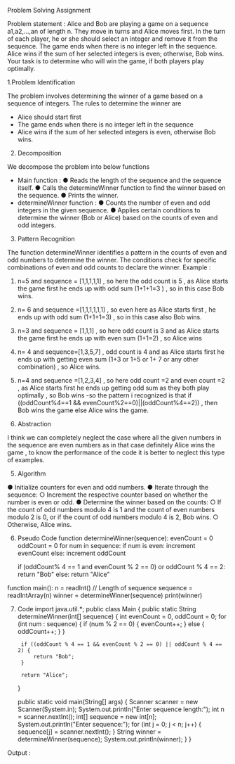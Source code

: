 Problem Solving Assignment

Problem statement : Alice and Bob are playing a game on a sequence a1,a2,…,an of length n. They move in turns and Alice moves first. In the turn of each player, he or she should select an integer and remove it from the sequence. The game ends when there is no integer left in the sequence. Alice wins if the sum of her selected integers is even; otherwise, Bob wins. Your task is to determine who will win the game, if both players play optimally.

1.Problem Identification

The problem involves determining the winner of a game based on a sequence of integers. The rules to determine the winner are 
-	Alice should start first
-	The game ends when there is no integer left in the sequence
-	Alice wins if the sum of her selected integers is even, otherwise Bob wins.

2. Decomposition

 We decompose the problem into below functions 
- Main function : 
●	Reads the length of the sequence and the sequence itself.
●	Calls the determineWinner function to find the winner based on the sequence.
●	Prints the winner.
- determineWinner function : 
●	Counts the number of even and odd integers in the given sequence.
●	Applies certain conditions to determine the winner (Bob or Alice) based on the counts of even and odd integers.

3. Pattern Recognition

The function determineWinner identifies a pattern in the counts of even and odd numbers to determine the winner. The conditions check for specific combinations of even and odd counts to declare the winner.
Example :
1.	 n=5 and sequence = [1,1,1,1,1] , so here the odd count is 5 , as Alice starts the game first he ends up with odd sum (1+1+1=3 )  , so in this case Bob wins.
2.	 n= 6 and sequence =[1,1,1,1,1,1] , so even here as Alice starts first , he ends up with odd sum (1+1+1=3) , so in this case also Bob wins.
3.	n=3 and sequence = [1,1,1] , so here odd count is 3 and as Alice starts the game first he ends up with even sum (1+1=2) , so Alice wins 
4.	n= 4 and sequence=[1,3,5,7] , odd count is 4 and as Alice starts first he ends up with getting even sum (1+3 or 1+5 or 1+ 7 or any other combination) , so Alice wins.
5.	n=4 and sequence =[1,2,3,4] , so here odd count =2 and even count =2 , as Alice starts first he ends up getting odd sum as they both play optimally , so Bob wins 
-so the pattern i recognized is that if ((oddCount%4==1 && evenCount%2==0)||(oddCount%4==2)) , then Bob wins the game else Alice wins the game.

4. Abstraction

I think we can completely neglect the case where all the given numbers in the sequence are even numbers as in that case definitely Alice wins the game , to know the performance of the code it is better to neglect this type of examples.

5. Algorithm

●	Initialize counters for even and odd numbers.
●	Iterate through the sequence:
○	Increment the respective counter based on whether the number is even or odd.
●	Determine the winner based on the counts:
○	If the count of odd numbers modulo 4 is 1 and the count of even numbers modulo 2 is 0, or if the count of odd numbers modulo 4 is 2, Bob wins.
○	Otherwise, Alice wins.

6. Pseudo Code
function determineWinner(sequence):
    evenCount = 0 
    oddCount = 0 
    for num in sequence:
        if num is even:
            increment evenCount
        else:
            increment oddCount

    if (oddCount% 4 == 1 and evenCount % 2 == 0) or oddCount % 4 == 2:
        return "Bob"
    else:
        return "Alice"

function main():
    n = readInt() // Length of sequence
    sequence = readIntArray(n) 
    winner = determineWinner(sequence) 
    print(winner) 




7. Code
import java.util.*;
public class Main {
    public static String determineWinner(int[] sequence) {
        int evenCount = 0, oddCount = 0; 
        for (int num : sequence) {
            if (num % 2 == 0) {
                evenCount++;
            } else {
                oddCount++;
            }
        }

        if ((oddCount % 4 == 1 && evenCount % 2 == 0) || oddCount % 4 == 2) {
            return "Bob";
        }

        return "Alice";
    }

    public static void main(String[] args) {
        Scanner scanner = new Scanner(System.in);
        System.out.println("Enter sequence length:");
        int n = scanner.nextInt(); 
        int[] sequence = new int[n]; 
        System.out.println("Enter sequence:");
        for (int j = 0; j < n; j++) {
             sequence[j] = scanner.nextInt(); 
        }
        String winner = determineWinner(sequence);
        System.out.println(winner);
    }
}

Output : 

 